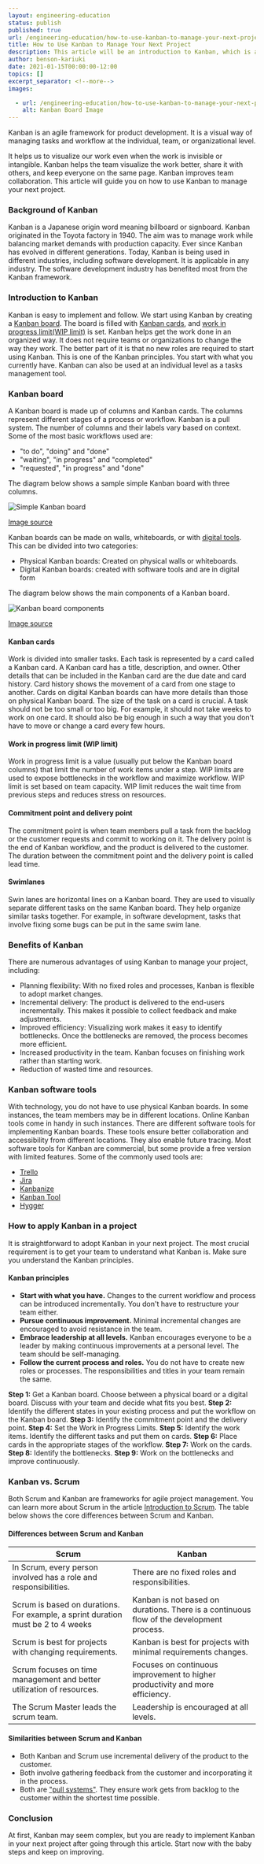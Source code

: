 ```yaml
---
layout: engineering-education
status: publish
published: true
url: /engineering-education/how-to-use-kanban-to-manage-your-next-project/
title: How to Use Kanban to Manage Your Next Project
description: This article will be an introduction to Kanban, which is an agile framework for project management. 
author: benson-kariuki
date: 2021-01-15T00:00:00-12:00
topics: []
excerpt_separator: <!--more-->
images:

  - url: /engineering-education/how-to-use-kanban-to-manage-your-next-project/hero.jpg
    alt: Kanban Board Image
---
```

Kanban is an agile framework for product development. It is a visual way of managing tasks and workflow at the individual, team, or organizational level.
<!--more-->

It helps us to visualize our work even when the work is invisible or intangible. Kanban helps the team visualize the work better, share it with others, and keep everyone on the same page. Kanban improves team collaboration. This article will guide you on how to use Kanban to manage your next project.

### Background of Kanban

Kanban is a Japanese origin word meaning billboard or signboard. Kanban originated in the Toyota factory in 1940. The aim was to manage work while balancing market demands with production capacity. Ever since Kanban has evolved in different generations. Today, Kanban is being used in different industries, including software development. It is applicable in any industry. The software development industry has benefited most from the Kanban framework.

### Introduction to Kanban

Kanban is easy to implement and follow. We start using Kanban by creating a [Kanban board](#kanban-board). The board is filled with [Kanban cards](#kanban-cards), and [work in progress limit(WIP limit)](#work-in-progress-limit-wip-limit) is set. Kanban helps get the work done in an organized way. It does not require teams or organizations to change the way they work. The better part of it is that no new roles are required to start using Kanban. This is one of the Kanban principles. You start with what you currently have. Kanban can also be used at an individual level as a tasks management tool.

### Kanban board

A Kanban board is made up of columns and Kanban cards. The columns represent different stages of a process or workflow. Kanban is a pull system. The number of columns and their labels vary based on context. Some of the most basic workflows used are:
- "to do", "doing" and "done"
- "waiting", "in progress" and "completed"
- "requested", "in progress" and "done"

The diagram below shows a sample simple Kanban board with three columns. 

![Simple Kanban board](/engineering-education/how-to-use-kanban-to-manage-your-next-project/simple-kanban-board.jpg)

[Image source](https://hygger.io/use-cases/kanban-board/)

Kanban boards can be made on walls, whiteboards, or with [digital tools](#Kanban-Software-Tools). This can be divided into two categories:

- Physical Kanban boards: Created on physical walls or whiteboards.
- Digital Kanban boards: created with software tools and are in digital form

The diagram below shows the main components of a Kanban board.

![Kanban board components](/engineering-education/how-to-use-kanban-to-manage-your-next-project/kanban-board-components.jpg)

[Image source](https://hygger.io/use-cases/kanban-board/)

#### Kanban cards

Work is divided into smaller tasks. Each task is represented by a card called a Kanban card. A Kanban card has a title, description, and owner. Other details that can be included in the Kanban card are the due date and card history. Card history shows the movement of a card from one stage to another. Cards on digital Kanban boards can have more details than those on physical Kanban board. The size of the task on a card is crucial. A task should not be too small or too big. For example, it should not take weeks to work on one card. It should also be big enough in such a way that you don't have to move or change a card every few hours.

#### Work in progress limit (WIP limit)

Work in progress limit is a value (usually put below the Kanban board columns) that limit the number of work items under a step. WIP limits are used to expose bottlenecks in the workflow and maximize workflow. WIP limit is set based on team capacity. WIP limit reduces the wait time from previous steps and reduces stress on resources.

#### Commitment point and delivery point

The commitment point is when team members pull a task from the backlog or the customer requests and commit to working on it. The delivery point is the end of Kanban workflow, and the product is delivered to the customer. The duration between the commitment point and the delivery point is called lead time.

#### Swimlanes

Swin lanes are horizontal lines on a Kanban board. They are used to visually separate different tasks on the same Kanban board. They help organize similar tasks together. For example, in software development, tasks that involve fixing some bugs can be put in the same swim lane.

### Benefits of Kanban

There are numerous advantages of using Kanban to manage your project, including:
- Planning flexibility: With no fixed roles and processes, Kanban is flexible to adopt market changes.
- Incremental delivery: The product is delivered to the end-users incrementally. This makes it possible to collect feedback and make adjustments.
- Improved efficiency: Visualizing work makes it easy to identify bottlenecks. Once the bottlenecks are removed, the process becomes more efficient.
- Increased productivity in the team. Kanban focuses on finishing work rather than starting work.
- Reduction of wasted time and resources.

### Kanban software tools

With technology, you do not have to use physical Kanban boards. In some instances, the team members may be in different locations. Online Kanban tools come in handy in such instances. There are different software tools for implementing Kanban boards. These tools ensure better collaboration and accessibility from different locations. They also enable future tracing. Most software tools for Kanban are commercial, but some provide a  free version with limited features. Some of the commonly used tools are:

- [Trello](https://trello.com/en)
- [Jira](https://www.atlassian.com/software/jira)
- [Kanbanize](https://kanbanize.com/)
- [Kanban Tool](https://kanbantool.com/)
- [Hygger](https://hygger.io/)

### How to apply Kanban in a project

It is straightforward to adopt Kanban in your next project. The most crucial requirement is to get your team to understand what Kanban is. Make sure you understand the Kanban principles.

#### Kanban principles

- **Start with what you have.** Changes to the current workflow and process can be introduced incrementally. You don't have to restructure your team either. 
- **Pursue continuous improvement.** Minimal incremental changes are encouraged to avoid resistance in the team.
- **Embrace leadership at all levels.** Kanban encourages everyone to be a leader by making continuous improvements at a personal level. The team should be self-managing.
- **Follow the current process and roles.** You do not have to create new roles or processes. The responsibilities and titles in your team remain the same.

**Step 1:** Get a Kanban board. Choose between a physical board or a digital board. Discuss with your team and decide what fits you best.
**Step 2:** Identify the different states in your existing process and put the workflow on the Kanban board.
**Step 3:** Identify the commitment point and the delivery point.
**Step 4:** Set the Work in Progress Limits.
**Step 5:** Identify the work items. Identify the different tasks and put them on cards.
**Step 6:** Place cards in the appropriate stages of the workflow.
**Step 7:** Work on the cards. 
**Step 8:** Identify the bottlenecks.
**Step 9:** Work on the bottlenecks and improve continuously.

### Kanban vs. Scrum

Both Scrum and Kanban are frameworks for agile project management. You can learn more about Scrum in the article [Introduction to Scrum](https://www.section.io/engineering-education/introduction-to-scrum/). The table below shows the core differences between Scrum and Kanban.

#### Differences between Scrum and Kanban 

Scrum |  Kanban
---|---
In Scrum, every person involved has a role and responsibilities.| There are no fixed roles and responsibilities.
Scrum is based on durations. For example, a sprint duration must be 2 to 4 weeks| Kanban is not based on durations. There is a continuous flow of the development process.
Scrum is best for projects with changing requirements. | Kanban is best for projects with minimal requirements changes.
Scrum focuses on time management and better utilization of resources. | Focuses on continuous improvement to higher productivity and more efficiency.
The Scrum Master leads the scrum team. | Leadership is encouraged at all levels.

#### Similarities between Scrum and Kanban

- Both Kanban and Scrum use incremental delivery of the product to the customer.
- Both involve gathering feedback from the customer and incorporating it in the process.
- Both are ["pull systems"](https://kanbanize.com/lean-management/pull/what-is-pull-system). They ensure work gets from backlog to the customer within the shortest time possible.

### Conclusion

At first, Kanban may seem complex, but you are ready to implement Kanban in your next project after going through this article. Start now with the baby steps and keep on improving.
